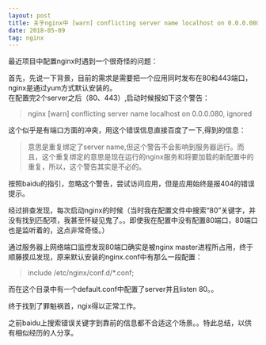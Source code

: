 ```yaml
---
layout: post
title: 关于nginx中 [warn] conflicting server name localhost on 0.0.0.080, ignored异常的解决方案 
date: 2018-05-09
tag: nginx
---
```


最近项目中配置nginx时遇到一个很奇怪的问题：

首先，先说一下背景，目前的需求是需要把一个应用同时发布在80和443端口，nginx是通过yum方式默认安装的。<br />
在配置完2个server之后（80、443）,启动时候报如下这个警告： <br />
>nginx [warn] conflicting server name localhost on 0.0.0.080, ignored

这个似乎是有端口方面的冲突，用这个错误信息直接百度了一下,得到的信息：
>意思是重复绑定了server name,但这个警告不会影响到服务器运行。而且，这个重复绑定的意思是现在运行的nginx服务和将要加载的新配置中的重复，所以，这个警告其实是不必的。

按照baidu的指引，忽略这个警告，尝试访问应用，但是应用始终是报404的错误提示。

经过排查发现，每次启动nginx的时候（当时我在配置文件中搜索“80”关键字，并没有找到匹配项，我甚至怀疑见鬼了。。即使我在配置中没有配置80端口，80端口也是监听着的，这点非常奇怪。）

通过服务器上网络端口监控发现80端口确实是被nginx master进程所占用，终于顺藤摸瓜发现，原来默认安装的nginx.conf中有那么一段配置：
>include /etc/nginx/conf.d/*.conf;

而在这个目录中有一个default.conf中配置了server并且listen 80。。

终于找到了罪魁祸首，ngix得以正常工作。

之前baidu上搜索错误关键字到靠前的信息都不合适这个场景。。特此总结，以供有相似经历的人分享。
